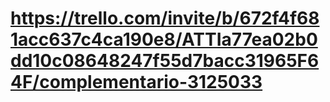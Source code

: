# https://trello.com/invite/b/672f4f681acc637c4ca190e8/ATTIa77ea02b0dd10c08648247f55d7bacc31965F64F/complementario-3125033